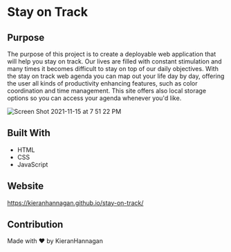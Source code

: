 # Stay on Track

## Purpose
The purpose of this project is to create a deployable web application that will help you stay on track. Our lives are filled with constant stimulation and many times it becomes difficult to stay on top of our daily objectives. With the stay on track web agenda you can map out your life day by day, offering the user all kinds of productivity enhancing features, such as color coordination and time management. This site offers also local storage options so you can access your agenda whenever you'd like.

![Screen Shot 2021-11-15 at 7 51 22 PM](https://user-images.githubusercontent.com/88465088/141881401-726d93db-e12f-4524-a33b-04011a5c8502.png)


## Built With
* HTML
* CSS
* JavaScript

## Website
https://kieranhannagan.github.io/stay-on-track/

## Contribution
Made with ❤️ by KieranHannagan
